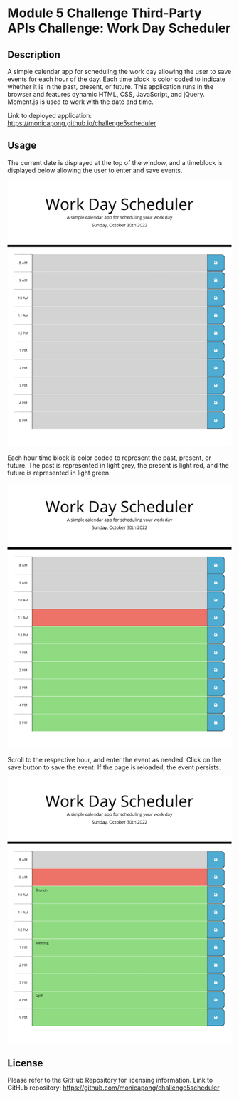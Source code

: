 # Module 5 Challenge Third-Party APIs Challenge: Work Day Scheduler

## Description

A simple calendar app for scheduling the work day allowing the user to save events for each hour of the day. Each time block is color coded to indicate whether it is in the past, present, or future. This application runs in the browser and features dynamic HTML, CSS, JavaScript, and jQuery. Moment.js is used to work with the date and time. 

Link to deployed application: https://monicapong.github.io/challenge5scheduler

## Usage

The current date is displayed at the top of the window, and a timeblock is displayed below allowing the user to enter and save events.

![Image of deployed application](assets/images/deployed.png)

Each hour time block is color coded to represent the past, present, or future. The past is represented in light grey, the present is light red, and the future is represented in light green. 

![Scheduler with color coded hours](assets/images/colorcode.png)

Scroll to the respective hour, and enter the event as needed. Click on the save button to save the event. If the page is reloaded, the event persists. 

![Saving event to the scheduler](assets/images/save.png)

## License

Please refer to the GitHub Repository for licensing information. Link to GitHub repository: https://github.com/monicapong/challenge5scheduler
